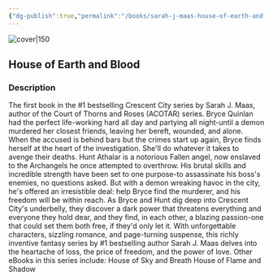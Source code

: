 ```yaml
---
{"dg-publish":true,"permalink":"/books/sarah-j-maas-house-of-earth-and-blood/","title":"\"House of Earth and Blood\"","tags":["Fantasy","romance"]}
---
```




![cover|150](http://books.google.com/books/content?id=LUmQDwAAQBAJ&printsec=frontcover&img=1&zoom=1&source=gbs_api)

## House of Earth and Blood

### Description

The first book in the #1 bestselling Crescent City series by Sarah J. Maas, author of the Court of Thorns and Roses (ACOTAR) series. Bryce Quinlan had the perfect life-working hard all day and partying all night-until a demon murdered her closest friends, leaving her bereft, wounded, and alone. When the accused is behind bars but the crimes start up again, Bryce finds herself at the heart of the investigation. She'll do whatever it takes to avenge their deaths. Hunt Athalar is a notorious Fallen angel, now enslaved to the Archangels he once attempted to overthrow. His brutal skills and incredible strength have been set to one purpose-to assassinate his boss's enemies, no questions asked. But with a demon wreaking havoc in the city, he's offered an irresistible deal: help Bryce find the murderer, and his freedom will be within reach. As Bryce and Hunt dig deep into Crescent City's underbelly, they discover a dark power that threatens everything and everyone they hold dear, and they find, in each other, a blazing passion-one that could set them both free, if they'd only let it. With unforgettable characters, sizzling romance, and page-turning suspense, this richly inventive fantasy series by #1 bestselling author Sarah J. Maas delves into the heartache of loss, the price of freedom, and the power of love. Other eBooks in this series include: House of Sky and Breath House of Flame and Shadow
```